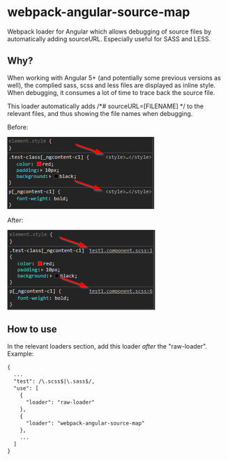 # webpack-angular-source-map
Webpack loader for Angular which allows debugging of source files by automatically adding sourceURL.
Especially useful for SASS and LESS.

## Why?
When working with Angular 5+ (and potentially some previous versions as well), the complied sass, scss and less files are displayed as inline style.
When debugging, it consumes a lot of time to trace back the source file.

This loader automatically adds /\*# sourceURL=[FILENAME] \*/ to the relevant files, and thus showing the file names when debugging.

Before:

![](example-before.png)

After:

![](example-after.png)

## How to use
In the relevant loaders section, add this loader *after*  the "raw-loader".
Example:
```
{
  ...
  "test": /\.scss$|\.sass$/,
  "use": [
    {
      "loader": "raw-loader"
    },
    {
      "loader": "webpack-angular-source-map"
    },
    ...
  ]
}
```
